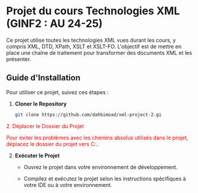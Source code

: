 # Projet du cours Technologies XML (GINF2 : AU 24-25)

Ce projet utilise toutes les technologies XML vues durant les cours, y compris XML, DTD, XPath, XSLT et  XSLT-FO. L'objectif est de mettre en place une chaîne de traitement pour transformer des documents XML et les présenter.

## Guide d'Installation

Pour utiliser ce projet, suivez ces étapes :

1. **Cloner le Repository**

   ```bash
   git clone https://github.com/dahbimoad/xml-project-2.gi
<span style="color:red">2. Déplacer le Dossier du Projet</span>

<span style="color:red">Pour éviter les problèmes avec les chemins absolus utilisés dans le projet, déplacez le dossier du projet vers C:\.</span>
    
2.  **Exécuter le Projet**
    
    -   Ouvrez le projet dans votre environnement de développement.
        
    -   Compilez et exécutez le projet selon les instructions spécifiques à votre IDE ou à votre environnement.
